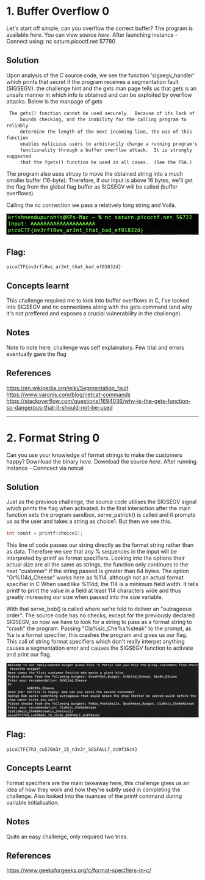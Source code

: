 # 1. Buffer Overflow 0
Let's start off simple, can you overflow the correct buffer? The program is available _here_. You can view source _here_.
After launching instance - Connect using: nc saturn.picoctf.net 57780

## Solution
Upon analysis of the C source code, we see the function 'sigsegv_handler' which prints that secret if the program receives a segmentation fault (SIGSEGV). the challenge hint and the gets man page tells us that gets is an unsafe manner in which info is obtained and can be exploited by overflow attacks. Below is the manpage of gets

```
 The gets() function cannot be used securely.  Because of its lack of
     bounds checking, and the inability for the calling program to reliably
     determine the length of the next incoming line, the use of this function
     enables malicious users to arbitrarily change a running program's
     functionality through a buffer overflow attack.  It is strongly suggested
     that the fgets() function be used in all cases.  (See the FSA.)
```

The program also uses strcpy to move the obtained string into a much smaller buffer (16-byte). Therefore, if our input is above 16 bytes, we'll get the flag from the global flag buffer as SIGSEGV will be called (buffer overflows). 

Calling the nc connection we pass a relatively long string and Voilà.

![](IMAGES/manpage.png "Gets manpage warning")


## Flag: 
```
picoCTF{ov3rfl0ws_ar3nt_that_bad_ef01832d}
```

## Concepts learnt
This challenge required me to look into buffer overflows in C, I've looked into SIGSEGV and nc connections along with the gets command (and why it's not preffered and exposes a crucial vulnerability in the challenge). 


## Notes
Note to note here, challenge was self explainatory. Few trial and errors eventually gave the flag

## References
https://en.wikipedia.org/wiki/Segmentation_fault
https://www.varonis.com/blog/netcat-commands
https://stackoverflow.com/questions/1694036/why-is-the-gets-function-so-dangerous-that-it-should-not-be-used

***

# 2. Format String 0
Can you use your knowledge of format strings to make the customers happy? Download the binary *here*. Download the source *here*.
After running instance - Conncect via netcat 

## Solution
Just as the previous challenge, the source code utilises the SIGSEGV signal which prints the flag when activated. In the first interaction after the main function sets the program sandbox, serve_patrick() is called and it prompts us as the user and takes a string as choice1. But then we see this.

```C
int count = printf(choice1);
```

This line of code passes our string directly as the format string rather than as data. Therefore we see that any % sequences in the input will be interpreted by printf as format specifiers. Looking into the options their actual size are all the same as strings, the function only continues to the next "customer" if the string passed is greater than 64 bytes. The option "Gr%114d_Cheese" works here as %114, although not an actual format specifier in C When used like %114d, the 114 is a minimum field width. It tells printf to print the value in a field at least 114 characters wide and thus greatly increasing our size when passed into the size variable.

With that serve_bob() is called where we're told to deliver an "outrageous order". The source code has no checks, except for the previously declared SIGSEGV, so now we have to look for a string to pass as a format string to "crash" the program. Passing "Cla%sic_Che%s%steak" to the prompt, as %s is a format specifier, this crashes the program and gives us our flag. This call of string format specifiers which don't really interpet anything causes a segmentation error and causes the SIGSEGV function to activate and print our flag.

![](IMAGES/format_string.png "Full netcat connection")

## Flag:
```
picoCTF{7h3_cu570m3r_15_n3v3r_SEGFAULT_dc0f36c4}
```

## Concepts Learnt
Format specifiers are the main takeaway here, this challenge gives us an idea of how they work and how they're subtly used in completing the challenge. Also looked into the nuances of the printf command during variable initialisation. 

## Notes
Quite an easy challenge, only required two tries. 

## References
https://www.geeksforgeeks.org/c/format-specifiers-in-c/
